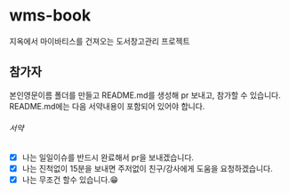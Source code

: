 # wms-book
지옥에서 마이바티스를 건져오는 도서창고관리 프로젝트

## 참가자
본인영문이름 폴더를 만들고 README.md를 생성해 pr 보내고, 참가할 수 있습니다.
README.md에는 다음 서약내용이 포함되어 있어야 합니다.

###### 서약
- [x] 나는 일일이슈를 반드시 완료해서 pr을 보내겠습니다.
- [x] 나는 진척없이 15분을 보내면 주저없이 친구/강사에게 도움을 요청하겠습니다.
- [x] 나는 무조건 할수 있습니다.😁
